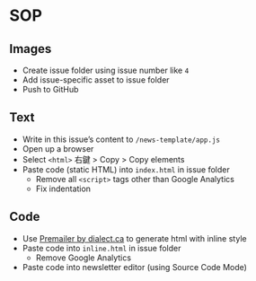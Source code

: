 SOP
===

## Images
- Create issue folder using issue number like `4`
- Add issue-specific asset to issue folder
- Push to GitHub

## Text
- Write in this issue’s content to `/news-template/app.js`
- Open up a browser
- Select `<html>` 右鍵 > Copy > Copy elements 
- Paste code (static HTML) into `index.html` in issue folder
  - Remove all `<script>` tags other than Google Analytics
  - Fix indentation

## Code
- Use [Premailer by dialect.ca](http://premailer.dialect.ca/) to generate html with inline style
- Paste code into `inline.html` in issue folder
  - Remove Google Analytics
- Paste code into newsletter editor (using Source Code Mode)
